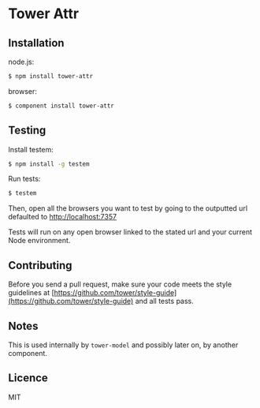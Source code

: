 # Tower Attr

## Installation

node.js:

```bash
$ npm install tower-attr
```

browser:

```bash
$ component install tower-attr
```

## Testing

Install testem:

```bash
$ npm install -g testem
```

Run tests:

```bash
$ testem
```

Then, open all the browsers you want to test by going to the outputted url defaulted to [http://localhost:7357](http://localhost:7357)

Tests will run on any open browser linked to the stated url and your current Node environment.

## Contributing

Before you send a pull request, make sure your code meets the style guidelines at [https://github.com/tower/style-guide](https://github.com/tower/style-guide) and all tests pass.

## Notes

This is used internally by `tower-model` and possibly later on, by another component.

## Licence

MIT